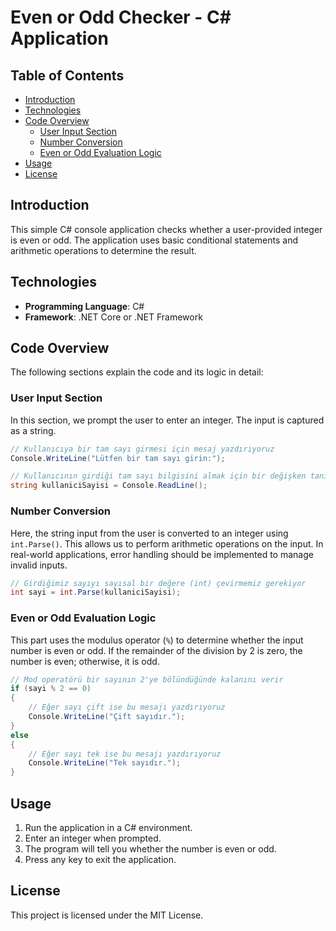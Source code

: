 # Even or Odd Checker - C# Application

## Table of Contents
- [Introduction](#introduction)
- [Technologies](#technologies)
- [Code Overview](#code-overview)
  - [User Input Section](#user-input-section)
  - [Number Conversion](#number-conversion)
  - [Even or Odd Evaluation Logic](#even-or-odd-evaluation-logic)
- [Usage](#usage)
- [License](#license)

## Introduction

This simple C# console application checks whether a user-provided integer is even or odd. The application uses basic conditional statements and arithmetic operations to determine the result.

## Technologies

- **Programming Language**: C#
- **Framework**: .NET Core or .NET Framework

## Code Overview

The following sections explain the code and its logic in detail:

### User Input Section

In this section, we prompt the user to enter an integer. The input is captured as a string.

```csharp
// Kullanıcıya bir tam sayı girmesi için mesaj yazdırıyoruz
Console.WriteLine("Lütfen bir tam sayı girin:");

// Kullanıcının girdiği tam sayı bilgisini almak için bir değişken tanımlıyoruz
string kullaniciSayisi = Console.ReadLine();
```

### Number Conversion

Here, the string input from the user is converted to an integer using `int.Parse()`. This allows us to perform arithmetic operations on the input. In real-world applications, error handling should be implemented to manage invalid inputs.

```csharp
// Girdiğimiz sayıyı sayısal bir değere (int) çevirmemiz gerekiyor
int sayi = int.Parse(kullaniciSayisi);
```

### Even or Odd Evaluation Logic

This part uses the modulus operator (`%`) to determine whether the input number is even or odd. If the remainder of the division by 2 is zero, the number is even; otherwise, it is odd.

```csharp
// Mod operatörü bir sayının 2'ye bölündüğünde kalanını verir
if (sayi % 2 == 0)
{
    // Eğer sayı çift ise bu mesajı yazdırıyoruz
    Console.WriteLine("Çift sayıdır.");
}
else
{
    // Eğer sayı tek ise bu mesajı yazdırıyoruz
    Console.WriteLine("Tek sayıdır.");
}
```

## Usage

1. Run the application in a C# environment.
2. Enter an integer when prompted.
3. The program will tell you whether the number is even or odd.
4. Press any key to exit the application.

## License

This project is licensed under the MIT License.
